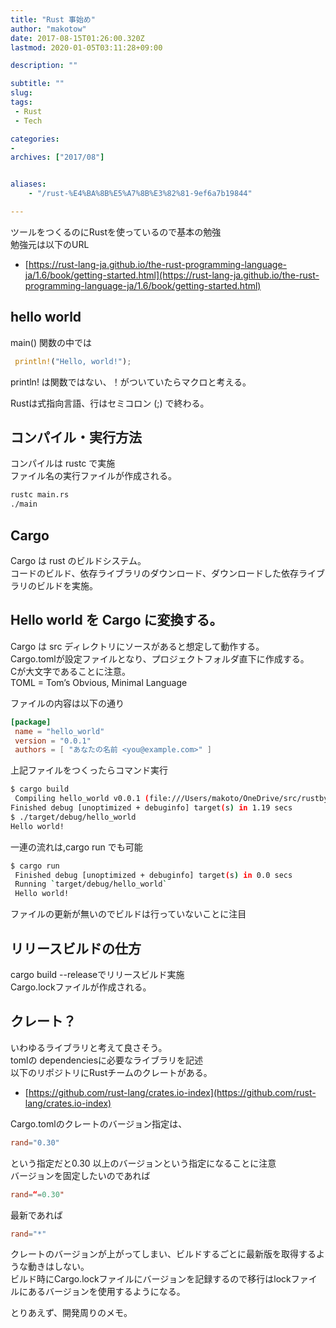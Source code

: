 ```yaml
---
title: "Rust 事始め"
author: "makotow"
date: 2017-08-15T01:26:00.320Z
lastmod: 2020-01-05T03:11:28+09:00

description: ""

subtitle: ""
slug: 
tags:
 - Rust
 - Tech

categories:
-
archives: ["2017/08"]


aliases:
    - "/rust-%E4%BA%8B%E5%A7%8B%E3%82%81-9ef6a7b19844"

---
```


ツールをつくるのにRustを使っているので基本の勉強  
 勉強元は以下のURL

*   [https://rust-lang-ja.github.io/the-rust-programming-language-ja/1.6/book/getting-started.html](https://rust-lang-ja.github.io/the-rust-programming-language-ja/1.6/book/getting-started.html)

## hello world

main() 関数の中では  

```rust
 println!("Hello, world!");
```  

println! は関数ではない、！がついていたらマクロと考える。

Rustは式指向言語、行はセミコロン (;) で終わる。

## コンパイル・実行方法

コンパイルは rustc で実施  
 ファイル名の実行ファイルが作成される。

```bash
rustc main.rs
./main
```


## Cargo

Cargo は rust のビルドシステム。  
 コードのビルド、依存ライブラリのダウンロード、ダウンロードした依存ライブラリのビルドを実施。

## Hello world を Cargo に変換する。

Cargo は src ディレクトリにソースがあると想定して動作する。  
Cargo.tomlが設定ファイルとなり、プロジェクトフォルダ直下に作成する。  
Cが大文字であることに注意。  
TOML = Tom’s Obvious, Minimal Language

ファイルの内容は以下の通り
```toml
[package]  
 name = "hello_world"  
 version = "0.0.1"  
 authors = [ "あなたの名前 <you@example.com>" ]
 ```

上記ファイルをつくったらコマンド実行

```bash
$ cargo build  
 Compiling hello_world v0.0.1 (file:///Users/makoto/OneDrive/src/rustbyexample)  
Finished debug [unoptimized + debuginfo] target(s) in 1.19 secs  
$ ./target/debug/hello_world  
Hello world!
```

一連の流れは,cargo run でも可能
```bash
$ cargo run  
 Finished debug [unoptimized + debuginfo] target(s) in 0.0 secs  
 Running `target/debug/hello_world`  
 Hello world!
 ```

ファイルの更新が無いのでビルドは行っていないことに注目

## リリースビルドの仕方

cargo build --releaseでリリースビルド実施  
 Cargo.lockファイルが作成される。

## クレート？

いわゆるライブラリと考えて良さそう。  
 tomlの dependenciesに必要なライブラリを記述  
 以下のリポジトリにRustチームのクレートがある。  

* [https://github.com/rust-lang/crates.io-index](https://github.com/rust-lang/crates.io-index)  
   
 Cargo.tomlのクレートのバージョン指定は、  
 ```toml
 rand="0.30"
 ```

 という指定だと0.30 以上のバージョンという指定になることに注意  
 バージョンを固定したいのであれば 
 
```toml
rand=“=0.30"
```

最新であれば

```toml
rand="*"
```

クレートのバージョンが上がってしまい、ビルドするごとに最新版を取得するような動きはしない。  
 ビルド時にCargo.lockファイルにバージョンを記録するので移行はlockファイルにあるバージョンを使用するようになる。

とりあえず、開発周りのメモ。
